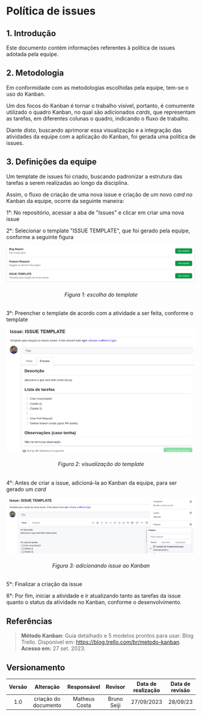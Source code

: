 # Política de issues

## 1. Introdução

Este documento contém informações referentes à política de issues adotada pela equipe.

## 2. Metodologia

Em conformidade com as metodologias escolhidas pela equipe, tem-se o uso do Kanban.

Um dos focos do Kanban é tornar o trabalho visível, portanto, é comumente utilizado o quadro Kanban, no qual são adicionados _cards_, que representam as tarefas, em diferentes colunas o quadro, indicando o fluxo de trabalho.

Diante disto, buscando aprimorar essa visualização e a integração das atividades da equipe com a aplicação do Kanban, foi gerada uma política de issues.

## 3. Definições da equipe

Um template de issues foi criado, buscando padronizar a estrutura das tarefas a serem realizadas ao longo da disciplina.

Assim, o fluxo de criação de uma nova issue e criação de um novo _card_ no Kanban da equipe, ocorre da seguinte maneira:

1°: No repositório, acessar a aba de "Issues" e clicar em criar uma nova issue

2°: Selecionar o template "ISSUE TEMPLATE", que foi gerado pela equipe, conforme a seguinte figura

![escolha-template](../Assets/select_issue_template.png)

<h6 align = "center">Figura 1: escolha do template</h6>

3°: Preencher o template de acordo com a atividade a ser feita, conforme o template

![issue-template](../Assets/view_issue_template.png)

<h6 align = "center">Figura 2: visualização do template</h6>

4°: Antes de criar a issue, adicioná-la ao Kanban da equipe, para ser gerado um _card_

![issue-template](../Assets/add_issue_kanban.png)

<h6 align = "center">Figura 3: adicionando issue ao Kanban</h6>

5°: Finalizar a criação da issue

6°: Por fim, iniciar a atividade e ir atualizando tanto as tarefas da issue quanto o status da atividade no Kanban, conforme o desenvolvimento.

## Referências

> **Método Kanban**: Guia detalhado e 5 modelos prontos para usar. Blog Trello. Disponível em: <a href="https://blog.trello.com/br/metodo-kanban" target="__blank">https://blog.trello.com/br/metodo-kanban</a>. **Acesso em:** 27 set. 2023.


## Versionamento

| Versão | Alteração |  Responsável  | Revisor | Data de realização | Data de revisão |
| :------: | :---: | :-----: | :----: | :----: | :-----: |
| 1.0    | criação do documento | Matheus Costa | Bruno Seiji | 27/09/2023| 28/09/23 |

